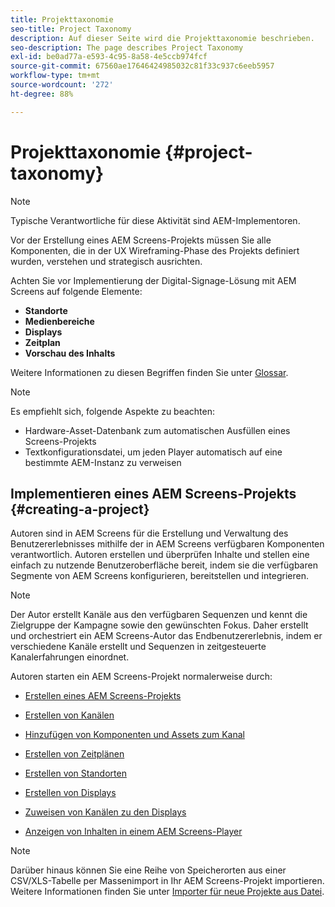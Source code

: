 ```yaml
---
title: Projekttaxonomie
seo-title: Project Taxonomy
description: Auf dieser Seite wird die Projekttaxonomie beschrieben.
seo-description: The page describes Project Taxonomy
exl-id: be0ad77a-e593-4c95-8a58-4e5ccb974fcf
source-git-commit: 67560ae17646424985032c81f33c937c6eeb5957
workflow-type: tm+mt
source-wordcount: '272'
ht-degree: 88%

---
```


# Projekttaxonomie {#project-taxonomy}

>[!NOTE]
>
>Typische Verantwortliche für diese Aktivität sind AEM-Implementoren.

Vor der Erstellung eines AEM Screens-Projekts müssen Sie alle Komponenten, die in der UX Wireframing-Phase des Projekts definiert wurden, verstehen und strategisch ausrichten.

Achten Sie vor Implementierung der Digital-Signage-Lösung mit AEM Screens auf folgende Elemente:

* **Standorte**
* **Medienbereiche**
* **Displays**
* **Zeitplan**
* **Vorschau des Inhalts**

Weitere Informationen zu diesen Begriffen finden Sie unter [Glossar](https://experienceleague.adobe.com/docs/experience-manager-screens/user-guide/overview/screens-glossary.html?lang=de).

>[!NOTE]
>
>Es empfiehlt sich, folgende Aspekte zu beachten:
>
>* Hardware-Asset-Datenbank zum automatischen Ausfüllen eines Screens-Projekts
>* Textkonfigurationsdatei, um jeden Player automatisch auf eine bestimmte AEM-Instanz zu verweisen

## Implementieren eines AEM Screens-Projekts {#creating-a-project}

Autoren sind in AEM Screens für die Erstellung und Verwaltung des Benutzererlebnisses mithilfe der in AEM Screens verfügbaren Komponenten verantwortlich. Autoren erstellen und überprüfen Inhalte und stellen eine einfach zu nutzende Benutzeroberfläche bereit, indem sie die verfügbaren Segmente von AEM Screens konfigurieren, bereitstellen und integrieren.

>[!NOTE]
>
>Der Autor erstellt Kanäle aus den verfügbaren Sequenzen und kennt die Zielgruppe der Kampagne sowie den gewünschten Fokus. Daher erstellt und orchestriert ein AEM Screens-Autor das Endbenutzererlebnis, indem er verschiedene Kanäle erstellt und Sequenzen in zeitgesteuerte Kanalerfahrungen einordnet.

Autoren starten ein AEM Screens-Projekt normalerweise durch:

* [Erstellen eines AEM Screens-Projekts](https://experienceleague.adobe.com/docs/experience-manager-screens/user-guide/authoring/setting-up-projects/creating-a-screens-project.html?lang=de)
* [Erstellen von Kanälen](https://experienceleague.adobe.com/docs/experience-manager-screens/user-guide/authoring/setting-up-projects/managing-channels.html?lang=de)
* [Hinzufügen von Komponenten und Assets zum Kanal](https://experienceleague.adobe.com/docs/experience-manager-screens/user-guide/authoring/product-features/adding-components-to-a-channel.html?lang=de)
* [Erstellen von Zeitplänen](https://experienceleague.adobe.com/docs/experience-manager-screens/user-guide/authoring/setting-up-projects/managing-schedules.html?lang=de)
* [Erstellen von Standorten](https://experienceleague.adobe.com/docs/experience-manager-screens/user-guide/authoring/setting-up-projects/managing-locations.html?lang=de)
* [Erstellen von Displays](https://experienceleague.adobe.com/docs/experience-manager-screens/user-guide/authoring/setting-up-projects/managing-displays.html?lang=de)
* [Zuweisen von Kanälen zu den Displays](https://experienceleague.adobe.com/docs/experience-manager-screens/user-guide/authoring/setting-up-projects/assigning-channels/channel-assignment.html?lang=de)

* [Anzeigen von Inhalten in einem AEM Screens-Player](https://experienceleague.adobe.com/docs/experience-manager-screens/user-guide/administering/working-with-screens-player.html?lang=de)

>[!NOTE]
>Darüber hinaus können Sie eine Reihe von Speicherorten aus einer CSV/XLS-Tabelle per Massenimport in Ihr AEM Screens-Projekt importieren. Weitere Informationen finden Sie unter [Importer für neue Projekte aus Datei](https://experienceleague.adobe.com/docs/experience-manager-screens/user-guide/administering/project-importer.html?lang=de).

